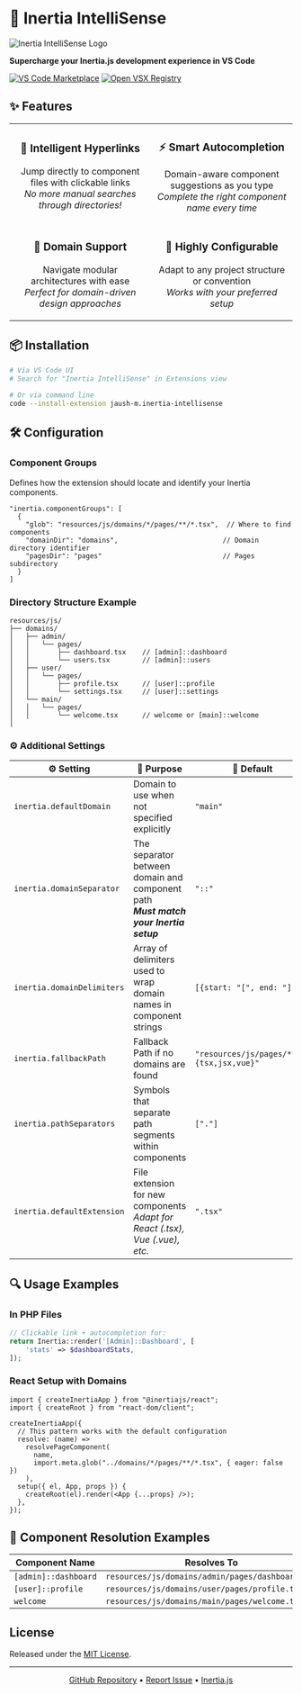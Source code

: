 # 🚀 Inertia IntelliSense

![Inertia IntelliSense Logo](https://raw.githubusercontent.com/inertiajs/inertia/master/.github/LOGO.png)

**Supercharge your Inertia.js development experience in VS Code**

[![VS Code Marketplace](https://img.shields.io/visual-studio-marketplace/v/jaush-m.inertia-intellisense?color=374151&label=VS%20Code%20Marketplace&labelColor=000&logo=visual-studio-code&logoColor=0098FF&style=for-the-badge)](https://marketplace.visualstudio.com/items?itemName=jaush-m.inertia-intellisense)
[![Open VSX Registry](https://img.shields.io/visual-studio-marketplace/v/jaush-m.inertia-intellisense?color=374151&label=Open%20VSX%20Registry&labelColor=000&logo=data:image/svg+xml;base64,PD94bWwgdmVyc2lvbj0iMS4wIiBlbmNvZGluZz0idXRmLTgiPz4KPHN2ZyB2aWV3Qm94PSI0LjYgNSA5Ni4yIDEyMi43IiB4bWxucz0iaHR0cDovL3d3dy53My5vcmcvMjAwMC9zdmciPgogIDxwYXRoIGQ9Ik0zMCA0NC4yTDUyLjYgNUg3LjN6TTQuNiA4OC41aDQ1LjNMMjcuMiA0OS40em01MSAwbDIyLjYgMzkuMiAyMi42LTM5LjJ6IiBmaWxsPSIjYzE2MGVmIi8+CiAgPHBhdGggZD0iTTUyLjYgNUwzMCA0NC4yaDQ1LjJ6TTI3LjIgNDkuNGwyMi43IDM5LjEgMjIuNi0zOS4xem01MSAwTDU1LjYgODguNWg0NS4yeiIgZmlsbD0iI2E2MGVlNSIvPgo8L3N2Zz4=&logoColor=0098FF&style=for-the-badge)](https://open-vsx.org/extension/jaush-m/inertia)

## ✨ Features

<table>
  <tr>
    <td width="50%">
      <h3 align="center">📌 Intelligent Hyperlinks</h3>
      <p align="center">
        Jump directly to component files with clickable links<br>
        <em>No more manual searches through directories!</em>
      </p>
    </td>
    <td width="50%">
      <h3 align="center">⚡ Smart Autocompletion</h3>
      <p align="center">
        Domain-aware component suggestions as you type<br>
        <em>Complete the right component name every time</em>
      </p>
    </td>
  </tr>
  <tr>
    <td width="50%">
      <h3 align="center">🧩 Domain Support</h3>
      <p align="center">
        Navigate modular architectures with ease<br>
        <em>Perfect for domain-driven design approaches</em>
      </p>
    </td>
    <td width="50%">
      <h3 align="center">🔧 Highly Configurable</h3>
      <p align="center">
        Adapt to any project structure or convention<br>
        <em>Works with your preferred setup</em>
      </p>
    </td>
  </tr>
</table>

## 📦 Installation

```bash
# Via VS Code UI
# Search for "Inertia IntelliSense" in Extensions view

# Or via command line
code --install-extension jaush-m.inertia-intellisense
```

## 🛠️ Configuration

### Component Groups

Defines how the extension should locate and identify your Inertia components.

```jsonc
"inertia.componentGroups": [
  {
    "glob": "resources/js/domains/*/pages/**/*.tsx",  // Where to find components
    "domainDir": "domains",                          // Domain directory identifier
    "pagesDir": "pages"                              // Pages subdirectory
  }
]
```

### Directory Structure Example

```
resources/js/
├── domains/
│   ├── admin/
│   │   └── pages/
│   │       ├── dashboard.tsx    // [admin]::dashboard
│   │       └── users.tsx        // [admin]::users
│   ├── user/
│   │   └── pages/
│   │       ├── profile.tsx      // [user]::profile
│   │       └── settings.tsx     // [user]::settings
│   └── main/
│   │   └── pages/
│   │       └── welcome.tsx      // welcome or [main]::welcome
│
```

### ⚙️ Additional Settings

| ⚙️ Setting | 📝 Purpose | 🔧 Default |
|------------|------------|------------|
| `inertia.defaultDomain` | Domain to use when not specified explicitly | `"main"` |
| `inertia.domainSeparator` | The separator between domain and component path<br>***Must match your Inertia setup*** | `"::"` |
| `inertia.domainDelimiters` | Array of delimiters used to wrap domain names in component strings | `[{start: "[", end: "]"}]` |
| `inertia.fallbackPath` | Fallback Path if no domains are found | `"resources/js/pages/**/*.{tsx,jsx,vue}"` |
| `inertia.pathSeparators` | Symbols that separate path segments within components | `["."]` |
| `inertia.defaultExtension` | File extension for new components<br>*Adapt for React (.tsx), Vue (.vue), etc.* | `".tsx"` |

## 🔍 Usage Examples

### In PHP Files

```php
// Clickable link + autocompletion for:
return Inertia::render('[Admin]::Dashboard', [
    'stats' => $dashboardStats,
]);
```

### React Setup with Domains

```tsx
import { createInertiaApp } from "@inertiajs/react";
import { createRoot } from "react-dom/client";

createInertiaApp({
  // This pattern works with the default configuration
  resolve: (name) =>
    resolvePageComponent(
      name,
      import.meta.glob("../domains/*/pages/**/*.tsx", { eager: false })
    ),
  setup({ el, App, props }) {
    createRoot(el).render(<App {...props} />);
  },
});
```

## 🔄 Component Resolution Examples

| Component Name       | Resolves To                                      |
| -------------------- | ------------------------------------------------ |
| `[admin]::dashboard` | `resources/js/domains/admin/pages/dashboard.tsx` |
| `[user]::profile`    | `resources/js/domains/user/pages/profile.tsx`    |
| `welcome`            | `resources/js/domains/main/pages/welcome.tsx`    |

## License

Released under the [MIT License](./LICENSE.md).

---

<div align="center">
  <p>
    <a href="https://github.com/jaush-m/inertia-intellisense">GitHub Repository</a> •
    <a href="https://github.com/jaush-m/inertia-intellisense/issues">Report Issue</a> •
    <a href="https://inertiajs.com/">Inertia.js</a>
  </p>
</div>
